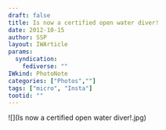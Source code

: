 ```yaml
---
draft: false
title: Is now a certified open water diver!
date: 2012-10-15
author: SSP
layout: IWArticle
params:
  syndication:
    fediverse: ""
IWkind: PhotoNote
categories: ["Photos",""]
tags: ["micro", "Insta"]
tootid: ""
---
```

![](Is now a certified open water diver!.jpg)